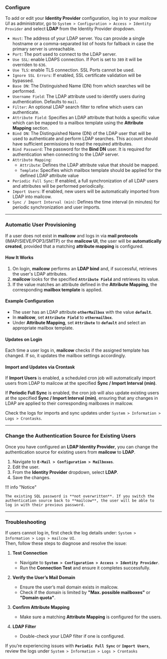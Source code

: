 ### **Configure**

To add or edit your **Identity Provider** configuration, log in to your *mailcow UI* as administrator, go to `System > Configuration > Access > Identity Provider` and select **LDAP** from the Identity Provider dropdown.

* `Host`: The address of your LDAP server. You can provide a single hostname or a comma-separated list of hosts for fallback in case the primary server is unreachable.
* `Port`: The port used to connect to the LDAP server.
* `Use SSL`: enable LDAPS connection. If Port is set to `389` it will be overriden to `636`.
* `Use TLS`: enable TLS connection. SSL Ports cannot be used.
* `Ignore SSL Errors`: If enabled, SSL certificate validation will be bypassed.
* `Base DN`: The Distinguished Name (DN) from which searches will be performed.
* `Username Field`: The LDAP attribute used to identify users during authentication. Defaults to `mail`.
* `Filter`: An optional LDAP search filter to refine which users can authenticate.
* `Attribute Field`: Specifies an LDAP attribute that holds a specific value which can be mapped to a mailbox template using the **Attribute Mapping** section.
* `Bind DN`: The Distinguished Name (DN) of the LDAP user that will be used to authenticate and perform LDAP searches. This account should have sufficient permissions to read the required attributes.
* `Bind Password`: The password for the **Bind DN** user. It is required for authentication when connecting to the LDAP server.
* `Attribute Mapping`:
    * `Attribute`: Defines the LDAP attribute value that should be mapped.
    * `Template`: Specifies which mailbox template should be applied for the defined LDAP attribute value
* `Periodic Full Sync`: If enabled, a full synchronization of all LDAP users and attributes will be performed periodically.
* `Import Users`: If enabled, new users will be automatically imported from LDAP into mailcow.
* `Sync / Import Interval (min)`: Defines the time interval (in minutes) for periodic synchronization and user imports.

---

### **Automatic User Provisioning**  
If a user does not exist in **mailcow** and logs in via **mail protocols** (IMAP/SIEVE/POP3/SMTP) or the **mailcow UI**, the user will be **automatically created**, provided that a matching **attribute mapping** is configured.  

#### **How It Works**  
1. On login, **mailcow** performs an **LDAP bind** and, if successful, retrieves the user's LDAP attributes.  
2. **mailcow** looks for the specified **`Attribute Field`** and retrieves its value.  
3. If the value matches an attribute defined in the **Attribute Mapping**, the corresponding **mailbox template** is applied.  

#### **Example Configuration**  
- The user has an LDAP attribute **`otherMailbox`** with the value **`default`**.  
- In **mailcow**, set **`Attribute Field`** to **`othermailbox`**.  
- Under **Attribute Mapping**, set **`Attribute`** to **`default`** and select an appropriate mailbox template.  

#### **Updates on Login**  
Each time a user logs in, **mailcow** checks if the assigned template has changed. If so, it updates the mailbox settings accordingly.  

#### **Import and Updates via Crontask**  
If **Import Users** is enabled, a scheduled cron job will automatically import users from LDAP to mailcow at the specified **Sync / Import Interval (min)**.  

If **Periodic Full Sync** is enabled, the cron job will also update existing users at the specified **Sync / Import Interval (min)**, ensuring that any changes in LDAP are applied to their corresponding mailboxes in mailcow.  

Check the logs for imports and sync updates under `System > Information > Logs > Crontasks`.

---

### **Change the Authentication Source for Existing Users**

Once you have configured an **LDAP Identity Provider**, you can change the authentication source for existing users from **mailcow** to **LDAP**.  
 
1. Navigate to **`E-Mail > Configuration > Mailboxes`**.  
2. Edit the user.  
3. From the **Identity Provider** dropdown, select **LDAP**.  
4. Save the changes.  

!!! info "Notice"

    The existing SQL password is **not overwritten**. If you switch the authentication source back to **mailcow**, the user will be able to log in with their previous password.  

---

### **Troubleshooting**

If users cannot log in, first check the log details under: `System > Information > Logs > mailcow UI`.  
Then, follow these steps to diagnose and resolve the issue:  

1. **Test Connection**  
    - Navigate to **`System > Configuration > Access > Identity Provider`**.  
    - Run the **Connection Test** and ensure it completes successfully.  

2. **Verify the User’s Mail Domain**  
    - Ensure the user’s mail domain exists in mailcow.  
    - Check if the domain is limited by **"Max. possible mailboxes"** or **"Domain quota"**.  

3. **Confirm Attribute Mapping**  
    - Make sure a matching **Attribute Mapping** is configured for the users.  

4. **LDAP Filter**  
    - Double-check your LDAP filter if one is configured.

If you’re experiencing issues with **`Periodic Full Sync`** or **`Import Users`**, review the logs under `System > Information > Logs > Crontasks`  
